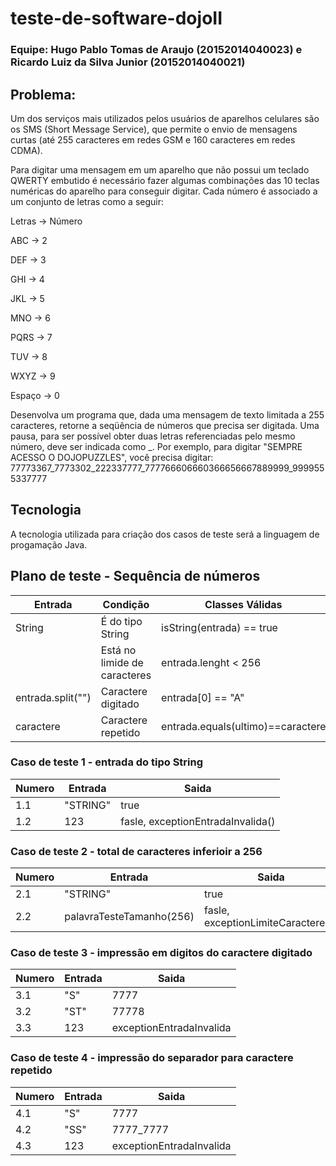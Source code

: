 # teste-de-software-dojoII

### Equipe: Hugo Pablo Tomas de Araujo (20152014040023) e Ricardo Luiz da Silva Junior (20152014040021)

## Problema:
Um dos serviços mais utilizados pelos usuários de aparelhos celulares são os SMS (Short Message Service), que permite o envio de mensagens curtas (até 255 caracteres em redes GSM e 160 caracteres em redes CDMA). 

Para digitar uma mensagem em um aparelho que não possui um teclado QWERTY embutido é necessário fazer algumas combinações das 10 teclas numéricas do aparelho para conseguir digitar. Cada número é associado a um conjunto de letras como a seguir:

Letras ->  Número 

ABC    ->  2 

DEF    ->  3 

GHI    ->  4 

JKL    ->  5 

MNO    ->  6 

PQRS   ->  7 

TUV    ->  8 

WXYZ   ->  9 

Espaço -> 0 

Desenvolva um programa que, dada uma mensagem de texto limitada a 255 caracteres, retorne a seqüência de números que precisa ser digitada. Uma pausa, para ser possível obter duas letras referenciadas pelo mesmo número, deve ser indicada como _.
Por exemplo, para digitar "SEMPRE ACESSO O DOJOPUZZLES", você precisa digitar:
77773367_7773302_222337777_777766606660366656667889999_9999555337777

## Tecnologia
A tecnologia utilizada para criação dos casos de teste será a linguagem de progamação Java.

## Plano de teste - Sequência de números

| Entrada             | Condição                            | Classes Válidas                     | Classes Inválidas                |
| -------------       | -------------                       | --------------------------------    | ----------------                 |
| String              | É do tipo String                    | isString(entrada) == true           | isString(entrada) == false       |
|                     | Está no limide de caracteres        | entrada.lenght < 256                | entrada.lenght >= 256            |
| entrada.split("")   | Caractere digitado                  | entrada[0] == "A"                   | entrada[0] != "A"                |
| caractere           | Caractere repetido                  | entrada.equals(ultimo)==caractere   | entrada.equals(ultimo)!=caractere|

### Caso de teste 1 - entrada do tipo String
| Numero                | Entrada                             | Saida                            |
| -------------         | -------------                       | -------------------------------- |
| 1.1                   | "STRING"                            | true                             |
| 1.2                   | 123                                 | fasle, exceptionEntradaInvalida()|

### Caso de teste 2 - total de caracteres inferioir a 256
| Numero                | Entrada                             | Saida                             |
| -------------         | -------------                       | ----------------------------------|
| 2.1                   | "STRING"                            | true                              |
| 2.2                   | palavraTesteTamanho(256)            | fasle, exceptionLimiteCaracteres()|

### Caso de teste 3 - impressão em digitos do caractere digitado
| Numero                | Entrada                             | Saida                            |
| -------------         | -------------                       | -------------------------------- |
| 3.1                   | "S"                                 | 7777                             |
| 3.2                   | "ST"                                | 77778                            |
| 3.3                   | 123                                 | exceptionEntradaInvalida         |

### Caso de teste 4 - impressão do separador para caractere repetido
| Numero                | Entrada                             | Saida                            |
| -------------         | -------------                       | -------------------------------- |
| 4.1                   | "S"                                 | 7777                             |
| 4.2                   | "SS"                                | 7777_7777                        |
| 4.3                   | 123                                 | exceptionEntradaInvalida         |

